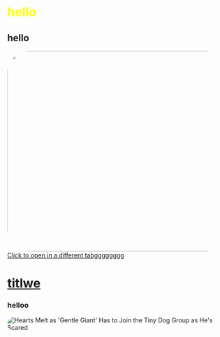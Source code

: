 
  <style>
img {

border-radius: 50px 50px 50px 50px;
}

h1 {

color: yellow;

}
    
  </style>
  <h1>hello</h1>
  <h2>hello</h2>
  <img src="https://github.com/zephyrBlogerOfficial/site-official/assets/138673777/224dbfca-3cd7-40b5-9f8c-c42b87cf08b6" height="460" width="1200"/>

<a href="hello.html" title="_blank">
        Click to open in a different tabgggggggg
    </a>
  
# [titlwe](hello.html)
<h3>helloo</h3>
<img src="https://d.newsweek.com/en/full/2253697/mastiff-looking-sad-while-lying-down.jpg?w=1600&amp;h=1600&amp;q=88&amp;f=1d1cabcd7825b67df9b2538f7882d62e" alt="Hearts Melt as &#39;Gentle Giant&#39; Has to Join the Tiny Dog Group as He&#39;s Scared"/>
